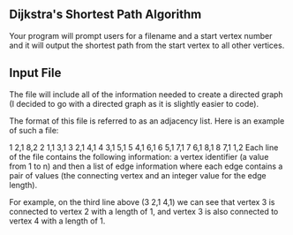 Dijkstra's Shortest Path Algorithm
------------------------------------
Your program will prompt users for a filename and a start vertex number and it will output the shortest path from the start vertex to all other vertices.

Input File
------------
The file will include all of the information needed to create a directed graph (I decided to go with a directed graph as it is slightly easier to code).

The format of this file is referred to as an adjacency list. Here is an example of such a file:

1 2,1 8,2
2 1,1 3,1
3 2,1 4,1
4 3,1 5,1
5 4,1 6,1
6 5,1 7,1
7 6,1 8,1
8 7,1 1,2
Each line of the file contains the following information: a vertex identifier (a value from 1 to n) and then a list of edge information where each edge contains a pair of values (the connecting vertex and an integer value for the edge length).

For example, on the third line above (3 2,1 4,1) we can see that vertex 3 is connected to vertex 2 with a length of 1, and vertex 3 is also connected to vertex 4 with a length of 1.